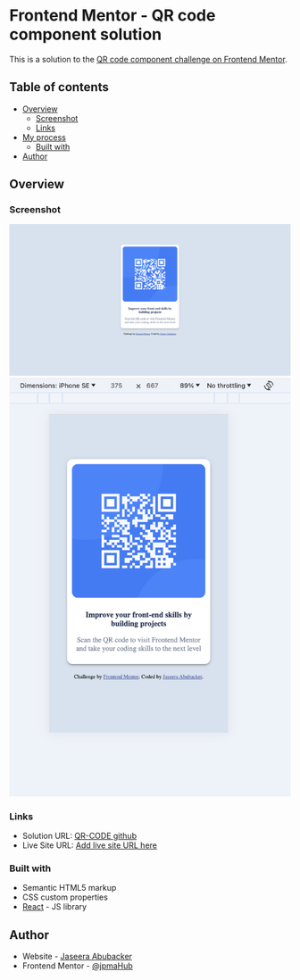 # Frontend Mentor - QR code component solution

This is a solution to the [QR code component challenge on Frontend Mentor](https://www.frontendmentor.io/challenges/qr-code-component-iux_sIO_H). 

## Table of contents

- [Overview](#overview)
  - [Screenshot](#screenshot)
  - [Links](#links)
- [My process](#my-process)
  - [Built with](#built-with)
- [Author](#author)

## Overview

### Screenshot
![desktop view](src/assets/desktop.png)
![mobile view](src/assets/mobile.png)

### Links

- Solution URL: [QR-CODE github](https://github.com/jpmaHub/qr-code)
- Live Site URL: [Add live site URL here](https://your-live-site-url.com)

### Built with

- Semantic HTML5 markup
- CSS custom properties
- [React](https://reactjs.org/) - JS library

## Author

- Website - [Jaseera Abubacker](https://github.com/jpmaHub)
- Frontend Mentor - [@jpmaHub](https://www.frontendmentor.io/profile/jpmaHub)
